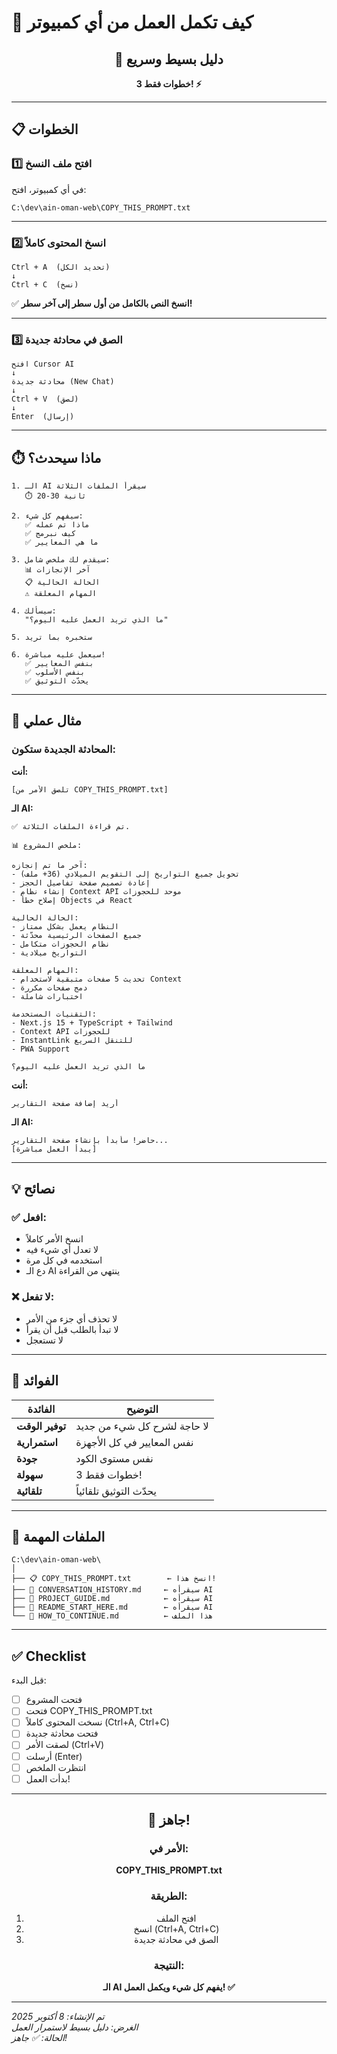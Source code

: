# 🔄 كيف تكمل العمل من أي كمبيوتر

<div align="center">

## 💚 دليل بسيط وسريع

**3 خطوات فقط! ⚡**

</div>

---

## 📋 الخطوات

### 1️⃣ **افتح ملف النسخ**

في أي كمبيوتر، افتح:
```
C:\dev\ain-oman-web\COPY_THIS_PROMPT.txt
```

---

### 2️⃣ **انسخ المحتوى كاملاً**

```
Ctrl + A  (تحديد الكل)
↓
Ctrl + C  (نسخ)
```

✅ **انسخ النص بالكامل من أول سطر إلى آخر سطر!**

---

### 3️⃣ **الصق في محادثة جديدة**

```
افتح Cursor AI
↓
محادثة جديدة (New Chat)
↓
Ctrl + V  (لصق)
↓
Enter  (إرسال)
```

---

## ⏱️ ماذا سيحدث؟

```
1. الـ AI سيقرأ الملفات الثلاثة
   ⏱️ 20-30 ثانية
   
2. سيفهم كل شيء:
   ✅ ماذا تم عمله
   ✅ كيف نبرمج
   ✅ ما هي المعايير
   
3. سيقدم لك ملخص شامل:
   📊 آخر الإنجازات
   📋 الحالة الحالية
   ⚠️ المهام المعلقة
   
4. سيسألك:
   "ما الذي تريد العمل عليه اليوم؟"
   
5. ستخبره بما تريد
   
6. سيعمل عليه مباشرة!
   ✅ بنفس المعايير
   ✅ بنفس الأسلوب
   ✅ يحدّث التوثيق
```

---

## 🎯 مثال عملي

### المحادثة الجديدة ستكون:

**أنت:**
```
[تلصق الأمر من COPY_THIS_PROMPT.txt]
```

**الـ AI:**
```
✅ تم قراءة الملفات الثلاثة.

📊 ملخص المشروع:

آخر ما تم إنجازه:
- تحويل جميع التواريخ إلى التقويم الميلادي (36+ ملف)
- إعادة تصميم صفحة تفاصيل الحجز
- إنشاء نظام Context API موحد للحجوزات
- إصلاح خطأ Objects في React

الحالة الحالية:
- النظام يعمل بشكل ممتاز
- جميع الصفحات الرئيسية محدّثة
- نظام الحجوزات متكامل
- التواريخ ميلادية

المهام المعلقة:
- تحديث 5 صفحات متبقية لاستخدام Context
- دمج صفحات مكررة
- اختبارات شاملة

التقنيات المستخدمة:
- Next.js 15 + TypeScript + Tailwind
- Context API للحجوزات
- InstantLink للتنقل السريع
- PWA Support

ما الذي تريد العمل عليه اليوم؟
```

**أنت:**
```
أريد إضافة صفحة التقارير
```

**الـ AI:**
```
حاضر! سأبدأ بإنشاء صفحة التقارير...
[يبدأ العمل مباشرة]
```

---

## 💡 نصائح

### ✅ **افعل:**
- انسخ الأمر كاملاً
- لا تعدل أي شيء فيه
- استخدمه في كل مرة
- دع الـ AI ينتهي من القراءة

### ❌ **لا تفعل:**
- لا تحذف أي جزء من الأمر
- لا تبدأ بالطلب قبل أن يقرأ
- لا تستعجل

---

## 🎯 الفوائد

| الفائدة | التوضيح |
|---------|---------|
| **توفير الوقت** | لا حاجة لشرح كل شيء من جديد |
| **استمرارية** | نفس المعايير في كل الأجهزة |
| **جودة** | نفس مستوى الكود |
| **سهولة** | 3 خطوات فقط! |
| **تلقائية** | يحدّث التوثيق تلقائياً |

---

## 📂 الملفات المهمة

```
C:\dev\ain-oman-web\
│
├── 📋 COPY_THIS_PROMPT.txt        ← انسخ هذا!
├── 📝 CONVERSATION_HISTORY.md     ← سيقرأه AI
├── 📘 PROJECT_GUIDE.md            ← سيقرأه AI
├── 📍 README_START_HERE.md        ← سيقرأه AI
└── 🔄 HOW_TO_CONTINUE.md          ← هذا الملف
```

---

## ✅ Checklist

قبل البدء:
- [ ] فتحت المشروع
- [ ] فتحت COPY_THIS_PROMPT.txt
- [ ] نسخت المحتوى كاملاً (Ctrl+A, Ctrl+C)
- [ ] فتحت محادثة جديدة
- [ ] لصقت الأمر (Ctrl+V)
- [ ] أرسلت (Enter)
- [ ] انتظرت الملخص
- [ ] بدأت العمل!

---

<div align="center">

## 🎉 جاهز!

### الأمر في:
**COPY_THIS_PROMPT.txt**

### الطريقة:
1. افتح الملف
2. انسخ (Ctrl+A, Ctrl+C)
3. الصق في محادثة جديدة

### النتيجة:
**الـ AI يفهم كل شيء ويكمل العمل! ✅**

</div>

---

*تم الإنشاء: 8 أكتوبر 2025*  
*الغرض: دليل بسيط لاستمرار العمل*  
*الحالة: ✅ جاهز!*

